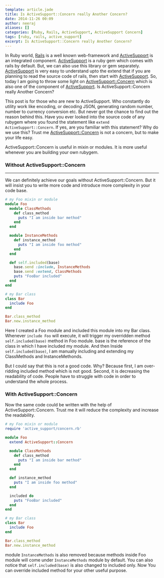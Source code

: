 ```yaml
---
template: article.jade
title: Is ActiveSupport::Concern really Another Concern?
date: 2014-11-26 00:09
author: neeraj
aliases: []
categories: [Ruby, Rails, ActiveSupport, ActiveSupport Concern]
tags: [ruby, rails, active_support]
excerpt: Is ActiveSupport::Concern really Another Concern?
---
```


In Ruby world, [Rails](guides.rubyonrails.org) is a well known web-framework and [ActiveSupport](https://github.com/rails/rails/tree/master/activesupport) is an integrated component. [ActiveSupport](https://github.com/rails/rails/tree/master/activesupport) is a ruby gem which comes with rails by default. But, we can also use this library or gem separately. [ActiveSupport](https://github.com/rails/rails/tree/master/activesupport) is very easy to understand upto the extend that if you are planning to read the source code of rails, then start with [ActiveSupport](https://github.com/rails/rails/tree/master/activesupport). So, today I am going to throw some light on [ActiveSupport::Concern](https://github.com/rails/rails/blob/master/activesupport/lib/active_support/concern.rb) which is also one of the component of [ActiveSupport](https://github.com/rails/rails/tree/master/activesupport). Is ActiveSupport::Concern really Another Concern?

This post is for those who are new to ActiveSupport. Who constantly do utility work like encoding, or decoding JSON, generating random number, number to currency conversion etc. But never got the chance to find out the reason behind this. Have you ever looked into the source code of any rubygem where you found the statement like ```extend ActiveSupport::Concern```. If yes, are you familiar with this statement? Why do we use this? Trust me [ActiveSupport::Concern](https://github.com/rails/rails/blob/master/activesupport/lib/active_support/concern.rb) is not a concern, but to make your life easy. 

ActiveSupport::Concern is useful in mixin or modules. It is more useful whenever you are building your own rubygem. 

### Without ActiveSupport::Concern
---

We can definitely achieve our goals without ActiveSupport::Concern. But it will insist you to write more code and introduce more complexity in your code base.  

```ruby
# my Foo mixin or module
module Foo
  module ClassMethods
    def class_method
      puts "I am inside bar method"
    end
  end

  module InstanceMethods
    def instance_method
      puts "I am inside foo method"
    end
  end

  def self.included(base)
    base.send :include, InstanceMethods
    base.send :extend, ClassMethods
    puts "FooBar included"
  end
end
```
```ruby
# my Bar class
class Bar
  include Foo
end

Bar.class_method
Bar.new.instance_method
```
Here I created a Foo module and included this module into my Bar class. Whenever ```include Foo``` will execute, it will trigger my overridden method ```self.included(base)``` method in Foo module. base is the reference of the class in which I have included my module. And then Inside ```self.included(base)```, I am manually including and extending my ClassMethods and InstanceMethonds.

But I could say that this is not a good code. Why? Because first, I am over-ridding included method which is not good. Second, it is decreasing the readability of code. People have to struggle with code in order to understand the whole process.

### With ActiveSupport::Concern
Now the same code could be written with the help of ActiveSupport::Concern. Trust me it will reduce the complexity and increase the readability. 
```ruby
# my Foo mixin or module
require 'active_support/concern.rb'

module Foo
  extend ActiveSupport::Concern

  module ClassMethods
    def class_method
      puts "I am inside bar method"
    end
  end

  def instance_method
    puts "I am inside foo method"
  end

  included do
    puts "FooBar included"
  end
end
```
```ruby
# my Bar class
class Bar
  include Foo
end

Bar.class_method
Bar.new.instance_method
```
module ```InstanceMethods``` is also removed because methods inside Foo module will come under ```InstanceMethods``` module by default. You can also notice that ```self.included(base)``` is also changed to included only. Now You can override included method for your other useful purpose.
